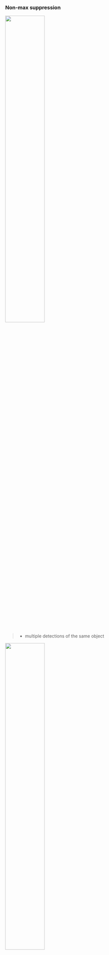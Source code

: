 ### Non-max suppression

<img src='https://raw.githubusercontent.com/yujuezhao/deeplearning-course/master/4%E3%80%81Convolutional%20Neural%20Networks/Week3/images/13.PNG' width='50%' height='50%'>

> * multiple detections of the same object



<img src='https://raw.githubusercontent.com/yujuezhao/deeplearning-course/master/4%E3%80%81Convolutional%20Neural%20Networks/Week3/images/GIF2.gif' width='50%' height='50%'>

> * the probability of p~c~



<img src='https://raw.githubusercontent.com/yujuezhao/deeplearning-course/master/4%E3%80%81Convolutional%20Neural%20Networks/Week3/images/14.PNG' width='80%' height='80%'>